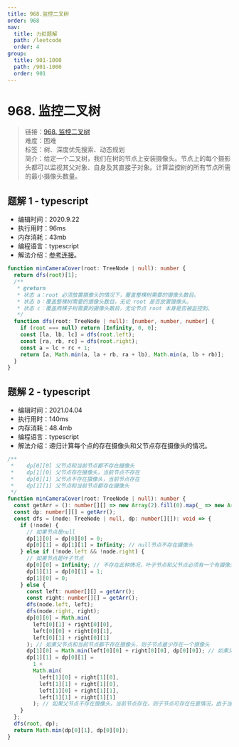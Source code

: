 ```yaml
---
title: 968.监控二叉树
order: 968
nav:
  title: 力扣题解
  path: /leetcode
  order: 4
group:
  title: 901-1000
  path: /901-1000
  order: 901
---
```


# 968. 监控二叉树

> 链接：[968. 监控二叉树](https://leetcode-cn.com/problems/binary-tree-cameras/)  
> 难度：困难  
> 标签：树、深度优先搜索、动态规划  
> 简介：给定一个二叉树，我们在树的节点上安装摄像头。节点上的每个摄影头都可以监视其父对象、自身及其直接子对象。计算监控树的所有节点所需的最小摄像头数量。

## 题解 1 - typescript

- 编辑时间：2020.9.22
- 执行用时：96ms
- 内存消耗：43mb
- 编程语言：typescript
- 解法介绍：[参考连接](https://leetcode-cn.com/problems/binary-tree-cameras/solution/jian-kong-er-cha-shu-by-leetcode-solution/)。

```typescript
function minCameraCover(root: TreeNode | null): number {
  return dfs(root)[1];
  /**
   * @return
   * 状态 a：root 必须放置摄像头的情况下，覆盖整棵树需要的摄像头数目。
   * 状态 b：覆盖整棵树需要的摄像头数目，无论 root 是否放置摄像头。
   * 状态 c：覆盖两棵子树需要的摄像头数目，无论节点 root 本身是否被监控到。
   */
  function dfs(root: TreeNode | null): [number, number, number] {
    if (root === null) return [Infinity, 0, 0];
    const [la, lb, lc] = dfs(root.left);
    const [ra, rb, rc] = dfs(root.right);
    const a = lc + rc + 1;
    return [a, Math.min(a, la + rb, ra + lb), Math.min(a, lb + rb)];
  }
}
```

## 题解 2 - typescript

- 编辑时间：2021.04.04
- 执行用时：140ms
- 内存消耗：48.4mb
- 编程语言：typescript
- 解法介绍：递归计算每个点的存在摄像头和父节点存在摄像头的情况。

```typescript
/**
 *    dp[0][0] 父节点和当前节点都不存在摄像头
 *    dp[1][0] 父节点存在摄像头，当前节点不存在
 *    dp[0][1] 父节点不存在摄像头，当前节点存在
 *    dp[1][1] 父节点和当前节点都存在摄像头
 */
function minCameraCover(root: TreeNode | null): number {
  const getArr = (): number[][] => new Array(2).fill(0).map(_ => new Array(2).fill(0));
  const dp: number[][] = getArr();
  const dfs = (node: TreeNode | null, dp: number[][]): void => {
    if (!node) {
      // 如果节点是null
      dp[1][0] = dp[0][0] = 0;
      dp[0][1] = dp[1][1] = Infinity; // null节点不存在摄像头
    } else if (!node.left && !node.right) {
      // 如果节点是叶子节点
      dp[0][0] = Infinity; // 不存在此种情况，叶子节点和父节点必须有一个有摄像头
      dp[1][1] = dp[0][1] = 1;
      dp[1][0] = 0;
    } else {
      const left: number[][] = getArr();
      const right: number[][] = getArr();
      dfs(node.left, left);
      dfs(node.right, right);
      dp[0][0] = Math.min(
        left[0][1] + right[0][0],
        left[0][0] + right[0][1],
        left[0][1] + right[0][1]
      ); // 如果父节点和当前节点都不存在摄像头，则子节点最少存在一个摄像头
      dp[1][0] = Math.min(left[0][0] + right[0][0], dp[0][0]); // 如果父节点存在摄像头，当前节点不存在，则子节点可以存在任意情况
      dp[1][1] = dp[0][1] =
        1 +
        Math.min(
          left[1][0] + right[1][0],
          left[1][1] + right[1][0],
          left[1][0] + right[1][1],
          left[1][1] + right[1][1]
        ); // 如果父节点不存在摄像头，当前节点存在，则子节点可存在任意情况，由于当前节点存在，则需增1
    }
  };
  dfs(root, dp);
  return Math.min(dp[0][1], dp[0][0]);
}
```
